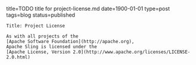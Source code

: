title=TODO title for project-license.md 
date=1900-01-01
type=post
tags=blog
status=published
~~~~~~
Title: Project License

As with all projects of the
[Apache Software Foundation](http://apache.org),
Apache Sling is licensed under the
[Apache License, Version 2.0](http://www.apache.org/licenses/LICENSE-2.0.html)
